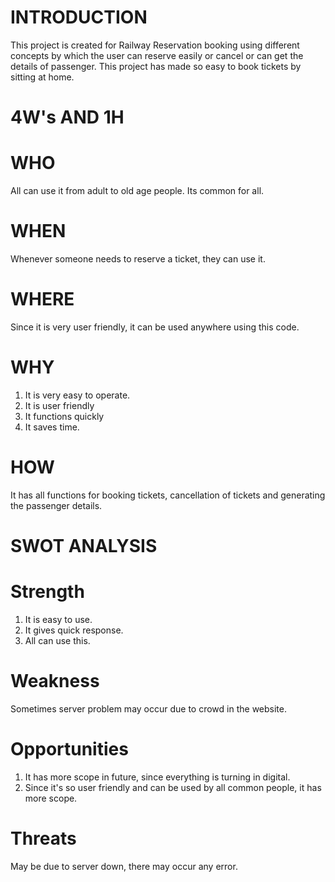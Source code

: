 # INTRODUCTION <BR/>
This project is created for Railway Reservation booking using different concepts by which the user can reserve easily or cancel or can get the details of passenger. This project has made so easy to book tickets by sitting at home.

# 4W's AND 1H <BR/>
# WHO <BR/>
All can use it from adult to old age people. Its common for all.

# WHEN <BR/>
Whenever someone needs to reserve a ticket, they can use it.

# WHERE <BR/>
Since it is very user friendly, it can be used anywhere using this code.

# WHY <BR/>
1. It is very easy to operate.
2. It is user friendly
3. It functions quickly
4. It saves time.

# HOW <BR/>
It has all functions for booking tickets, cancellation of tickets and generating the passenger details. 

# SWOT ANALYSIS <BR/>
# Strength <BR/>
1. It is easy to use.
2. It gives quick response.
3. All can use this.

# Weakness <BR/>
Sometimes server problem may occur due to crowd in the website.

# Opportunities <BR/>
1. It has more scope in future, since everything is turning in digital.
2. Since it's so user friendly and can be used by all common people, it has more scope.

# Threats <BR/>
May be due to server down, there may occur any error.


